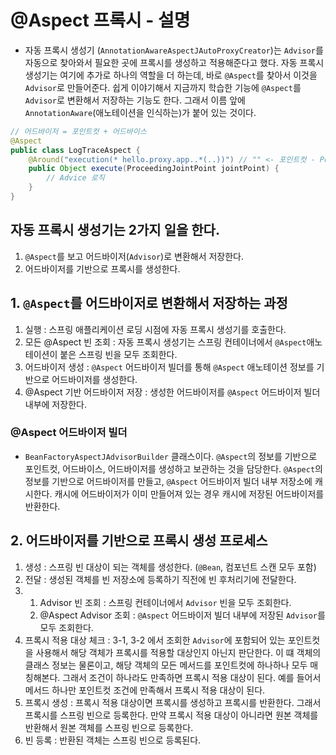 # @Aspect 프록시 - 설명
- 자동 프록시 생성기 (`AnnotationAwareAspectJAutoProxyCreator`)는 `Advisor`를
자동으로 찾아와서 필요한 곳에 프록시를 생성하고 적용해준다고 했다. 자동 프록시 생성기는 여기에 
추가로 하나의 역할을 더 하는데, 바로 `@Aspect`를 찾아서 이것을 `Advisor`로 만들어준다.
쉽게 이야기해서 지금까지 학습한 기능에 `@Aspect`를 `Advisor`로 변환해서 저장하는 기능도 한다.
그래서 이름 앞에 `AnnotationAware`(애노테이션을 인식하는)가 붙어 있는 것이다.

```java
// 어드바이저 = 포인트컷 + 어드바이스
@Aspect
public class LogTraceAspect {
    @Around("execution(* hello.proxy.app..*(..))") // "" <- 포인트컷 - Pointcut 
    public Object execute(ProceedingJointPoint jointPoint) {
        // Advice 로직
    }
}
```
## 자동 프록시 생성기는 2가지 일을 한다.
1. `@Aspect`를 보고 어드바이저(`Advisor`)로 변환해서 저장한다.
2. 어드바이저를 기반으로 프록시를 생성한다.

## 1. `@Aspect`를 어드바이저로 변환해서 저장하는 과정
1. 실행 : 스프링 애플리케이션 로딩 시점에 자동 프록시 생성기를 호출한다.
2. 모든 @Aspect 빈 조회 : 자동 프록시 생성기는 스프링 컨테이너에서 `@Aspect`애노테이션이
붙은 스프링 빈을 모두 조회한다.
3. 어드바이저 생성 : `@Aspect` 어드바이저 빌더를 통해 `@Aspect` 애노테이션 정보를 
기반으로 어드바이저를 생성한다.
4. @Aspect 기반 어드바이저 저장 : 생성한 어드바이저를 `@Aspect` 어드바이저 빌더 내부에 
저장한다.

### @Aspect 어드바이저 빌더
- `BeanFactoryAspectJAdvisorBuilder` 클래스이다. `@Aspect`의 정보를 기반으로
포인트컷, 어드바이스, 어드바이저를 생성하고 보관하는 것을 담당한다. `@Aspect`의 정보를 기반으로
어드바이저를 만들고, `@Aspect` 어드바이저 빌더 내부 저장소에 캐시한다. 캐시에 어드바이저가
이미 만들어져 있는 경우 캐시에 저장된 어드바이저를 반환한다.

## 2. 어드바이저를 기반으로 프록시 생성 프로세스
1. 생성 : 스프링 빈 대상이 되는 객체를 생성한다. (`@Bean`, 컴포넌트 스캔 모두 포함)
2. 전달 : 생성된 객체를 빈 저장소에 등록하기 직전에 빈 후처리기에 전달한다.
3.
    1. Advisor 빈 조회 : 스프링 컨테이너에서 `Advisor` 빈을 모두 조회한다.
    2. @Aspect Advisor 조회 : `@Aspect` 어드바이저 빌더 내부에 저장된 `Advisor`를 모두 조회한다.
4. 프록시 적용 대상 체크 : 3-1, 3-2 에서 조회한 `Advisor`에 포함되어 있는 포인트컷을 사용해서
해당 객체가 프록시를 적용할 대상인지 아닌지 판단한다. 이 떄 객체의 클래스 정보는 물론이고, 해당 객체의
모든 메서드를 포인트컷에 하나하나 모두 매칭해본다. 그래서 조건이 하나라도 만족하면 프록시 적용
대상이 된다. 예를 들어서 메서드 하나만 포인트컷 조건에 만족해서 프록시 적용 대상이 된다.
5. 프록시 생성 : 프록시 적용 대상이면 프록시를 생성하고 프록시를 반환한다. 그래서 프록시를
스프링 빈으로 등록한다. 만약 프록시 적용 대상이 아니라면 원본 객체를 반환해서 원본 객체를
스프링 빈으로 등록한다.
6. 빈 등록 : 반환된 객체는 스프링 빈으로 등록된다.
